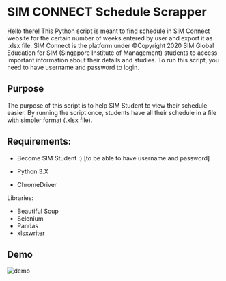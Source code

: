 # SIM CONNECT Schedule Scrapper
Hello there!
This Python script is meant to find schedule in SIM Connect website for the certain number of weeks entered by user and export it as .xlsx file.
SIM Connect is the platform under ©Copyright 2020 SIM Global Education for SIM (Singapore Institute of Management) students to access important information about their details and studies.
To run this script, you need to have username and password to login.

## Purpose
The purpose of this script is to help SIM Student to view their schedule easier. 
By running the script once, students have all their schedule in a file with simpler format (.xlsx file).

## Requirements:
* Become SIM Student :) [to be able to have username and password]

* Python 3.X
* ChromeDriver

Libraries:
* Beautiful Soup
* Selenium
* Pandas
* xlsxwriter

## Demo
![demo](https://user-images.githubusercontent.com/58356073/86598532-d6236200-bfcf-11ea-8143-faf7afa5d7f8.gif)
